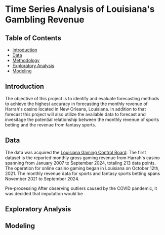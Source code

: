 # Time Series Analysis of Louisiana's Gambling Revenue

## Table of Contents
- [Introduction](#introduction)
- [Data](#data)
- [Methodology](#methodology)
- [Exploratory Analysis](#exploratory-analysis)
- [Modeling](#modeling)

## Introduction
<p> The objective of this project is to identify and evaluate forecasting methods to achieve the highest accuracy in forecasting the monthly revenue of Harrah's casino located in New Orleans, Louisiana. In addition to that forecast this project will also utilize the available data to forecast and invesitage the potential relationship between the monthly revenue of sports betting and the revenue from fantasy sports. 

## Data  
<p>The data was acquired the <a href="https://lgcb.dps.louisiana.gov/revenue_reports.htm" target="_blank">Louisiana Gaming Control Board</a>. The first dataset is the reported monthly gross gaming revenue from Harrah's casino spanning from January 2007 to September 2024, totaling 213 data points. The operation for online casino gaming began in Louisiana on October 12th, 2021. The monthly revenue data for sports and fantasy sports betting spans November 2021 to September 2024. 

Pre-processing
After observing outliers caused by the COVID pandemic, it was decided that imputation would be</p>


## Exploratory Analysis

## Modeling

















